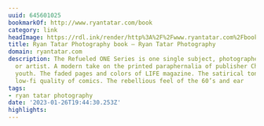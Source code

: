 ```yaml
---
uuid: 645601025
bookmarkOf: http://www.ryantatar.com/book
category: link
headImage: https://rdl.ink/render/http%3A%2F%2Fwww.ryantatar.com%2Fbook
title: Ryan Tatar Photography book — Ryan Tatar Photography
domain: ryantatar.com
description: The Refueled ONE Series is one single subject, photographer, craftsman
  or artist. A modern take on the printed paraphernalia of publisher Chris Brown's
  youth. The faded pages and colors of LIFE magazine. The satirical tone of MAD. The
  low-fi quality of comics. The rebellious feel of the 60’s and ear
tags:
- ryan tatar photography
date: '2023-01-26T19:44:30.253Z'
highlights:
---
```



